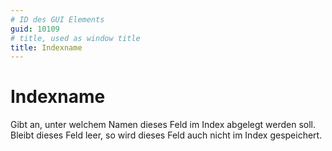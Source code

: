 ```yaml
---
# ID des GUI Elements
guid: 10109
# title, used as window title
title: Indexname
---
```


# Indexname

Gibt an, unter welchem Namen dieses Feld im Index abgelegt werden soll. Bleibt dieses Feld leer, so wird dieses Feld auch nicht im Index gespeichert.


